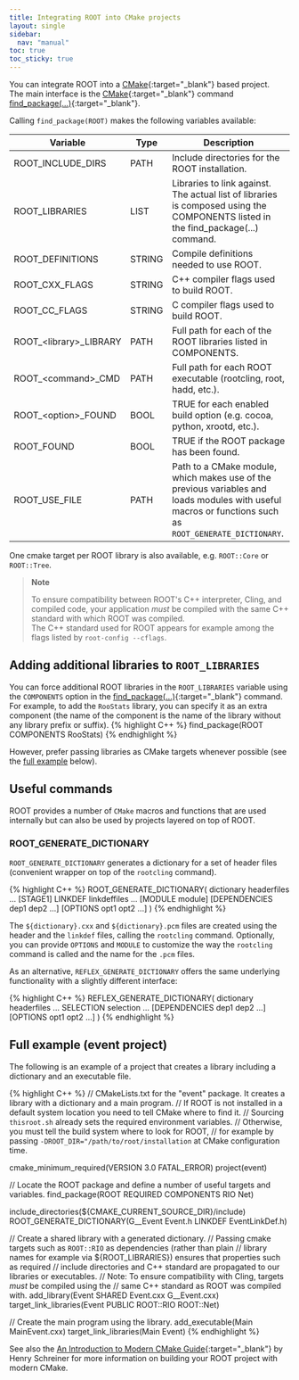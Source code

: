 ```yaml
---
title: Integrating ROOT into CMake projects
layout: single
sidebar:
  nav: "manual"
toc: true
toc_sticky: true
---
```


You can integrate ROOT into a [CMake](https://cmake.org){:target="_blank"} based project.<br/>
The main interface is the [CMake](https://cmake.org){:target="_blank"} command [find_package(...)](https://cmake.org/cmake/help/latest/command/find_package.html){:target="_blank"}.

Calling `find_package(ROOT)` makes the following variables available:

Variable | Type | Description
---------|-------|--------------
ROOT_INCLUDE_DIRS |  PATH | Include directories for the ROOT installation.
ROOT_LIBRARIES   |  LIST | Libraries to link against. The actual list of libraries is composed using the COMPONENTS listed in the find_package(...) command.
ROOT_DEFINITIONS  | STRING | Compile definitions needed to use ROOT.
ROOT_CXX_FLAGS  | STRING | C++ compiler flags used to build ROOT.
ROOT_CC_FLAGS  | STRING | C compiler flags used to build ROOT.
ROOT\_<library\>_LIBRARY |  PATH | Full path for each of the ROOT libraries listed in COMPONENTS.
ROOT\_<command\>_CMD | PATH | Full path for each ROOT executable (rootcling, root, hadd, etc.).
ROOT\_<option\>_FOUND  | BOOL |  TRUE for each enabled build option (e.g. cocoa, python, xrootd, etc.).
ROOT_FOUND |  BOOL | TRUE if the ROOT package has been found.
ROOT_USE_FILE  | PATH   |  Path to a CMake module, which makes use of the previous variables and loads modules with useful macros or functions such as `ROOT_GENERATE_DICTIONARY`.

One cmake target per ROOT library is also available, e.g. `ROOT::Core` or `ROOT::Tree`.

> **Note**
>
> To ensure compatibility between ROOT's C++ interpreter, Cling, and compiled code, your application *must* be compiled with the same C++ standard with which ROOT was compiled.<br/>
> The C++ standard used for ROOT appears for example among the flags listed by `root-config --cflags`.

## Adding additional libraries to `ROOT_LIBRARIES`
You can force additional ROOT libraries in the `ROOT_LIBRARIES` variable using the `COMPONENTS` option in the [find_package(...)](https://cmake.org/cmake/help/latest/command/find_package.html){:target="_blank"} command. For example, to add the `RooStats` library, you can specify it as an extra component (the name of the component is the name of the library without any library prefix or suffix).
{% highlight C++ %}
   find_package(ROOT COMPONENTS RooStats)
{% endhighlight %}

However, prefer passing libraries as CMake targets whenever possible (see the [full example](#full-example-event-project) below).

## Useful commands
ROOT provides a number of `CMake` macros and functions that are used internally but can also be used by projects layered on top of ROOT.

### ROOT_GENERATE_DICTIONARY
`ROOT_GENERATE_DICTIONARY` generates a dictionary for a set of header files (convenient wrapper on top of the `rootcling` command).

{% highlight C++ %}
   ROOT_GENERATE_DICTIONARY( dictionary headerfiles ... [STAGE1]
      LINKDEF linkdeffiles ...
      [MODULE module] [DEPENDENCIES dep1 dep2 ...]
      [OPTIONS opt1 opt2 ...] )
{% endhighlight %}

The `${dictionary}.cxx` and `${dictionary}.pcm` files are created using the header and the `linkdef` files, calling the `rootcling` command. Optionally, you can provide `OPTIONS` and `MODULE` to customize the way the `rootcling` command is called and the name for the `.pcm` files.

As an alternative, `REFLEX_GENERATE_DICTIONARY` offers the same underlying functionality with a slightly different interface:

{% highlight C++ %}
   REFLEX_GENERATE_DICTIONARY( dictionary headerfiles ...
      SELECTION selection ...
      [DEPENDENCIES dep1 dep2 ...]
      [OPTIONS opt1 opt2 ...] )
{% endhighlight %}

## Full example (event project)

The following is an example of a project that creates a library including a dictionary and an executable file.

{% highlight C++ %}
// CMakeLists.txt for the "event" package. It creates a library with a dictionary and a main program.
// If ROOT is not installed in a default system location you need to tell CMake where to find it.
// Sourcing `thisroot.sh` already sets the required environment variables.
// Otherwise, you must tell the build system where to look for ROOT,
// for example by passing `-DROOT_DIR="/path/to/root/installation` at CMake configuration time.

   cmake_minimum_required(VERSION 3.0 FATAL_ERROR)
   project(event)

// Locate the ROOT package and define a number of useful targets and variables.
   find_package(ROOT REQUIRED COMPONENTS RIO Net)

   include_directories(${CMAKE_CURRENT_SOURCE_DIR}/include)
   ROOT_GENERATE_DICTIONARY(G__Event Event.h LINKDEF EventLinkDef.h)

// Create a shared library with a generated dictionary.
// Passing cmake targets such as `ROOT::RIO` as dependencies (rather than plain
// library names for example via ${ROOT_LIBRARIES}) ensures that properties such as required
// include directories and C++ standard are propagated to our libraries or executables.
// Note: To ensure compatibility with Cling, targets *must* be compiled using the
// same C++ standard as ROOT was compiled with.
   add_library(Event SHARED Event.cxx G__Event.cxx)
   target_link_libraries(Event PUBLIC ROOT::RIO ROOT::Net)

// Create the main program using the library.
   add_executable(Main MainEvent.cxx)
   target_link_libraries(Main Event)
{% endhighlight %}

See also the [An Introduction to Modern CMake Guide](https://cliutils.gitlab.io/modern-cmake/chapters/packages/ROOT.html){:target="_blank"} by Henry Schreiner for more information on building your ROOT project with modern CMake.
